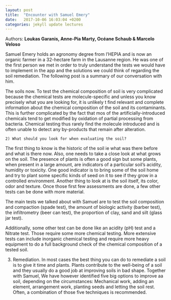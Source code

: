 ```yaml
---
layout: post
title:  "Encounter with Samuel Emery"
date:   2017-10-06 16:03:04 +0200
categories: jekyll update lectures
---
```


Authors: **Loukas Garanis, Anne-Pia Marty, Océane Schaub & Marcelo Veloso**

Samuel Emery holds an agronomy degree from l’HEPIA and is now an organic farmer in a 32-hectare farm in the Lausanne region.
He was one of the first person we met in order to truly understand the tests we would have to implement in the app and the solutions we could think of regarding the soil remediation.
The following post is a summary of our conversation with him.

The soils now.
To test the chemical composition of soil is very complicated because the chemical tests are molecule-specific and unless you know precisely what you are looking for, it is unlikely t find relevant and complete information about the chemical composition of the soil and its contaminants.
This is further complicated by the fact that mos of the artificially-introduced chemicals tend to get modified by oxidation of partial processing from bacteria. Chemical testing thus rarely find the molecule introduced and is often unable to detect any by-products that remain after alteration.

	2) What should you look for when evaluating the soil?
The first thing to know is the historic of the soil ie what was there before and what is there now. 
Also, one needs to take a close look at what grows on the soil. The presence of plants is often a good sign but some plants, when present in a large amount, are indicators of a particular soil’s acidity, humidity or toxicity. One good indicator is to bring some of the soil home and try to plant some specific kinds of seed on it to see if they grow in a controlled environment.
Another thing to look at is the soil itself, its color, odor and texture.
Once those first few assessments are done, a few other tests can be done with more material.

The main tests we talked about with Samuel are to test the soil composition and compaction (spade test), the amount of biologic activity (barber test), the infiltrometry (beer can test), the proportion of clay, sand and silt (glass jar test).

Additionally, some other test can be done like an acidity (pH) test and a Nitrate test. Those require some more chemical testing. 
More extensive tests can include inorganic chemical testing and require more heavy equipment to do a full background check of the chemical composition of a tested soil.

3) Remediation.
In most cases the best thing you can do to remediate a soil is to give it time and plants. Plants contribute to the well-being of a soil and they usually do a good job at improving soils in bad shape.
Together with Samuel, We have however identified five big options to improve aa soil, depending on the circumstances: Mechanical work, adding an element, arrangement work, planting seeds and letting the soil rest. Often, a combination of those five techniques is recommended.
